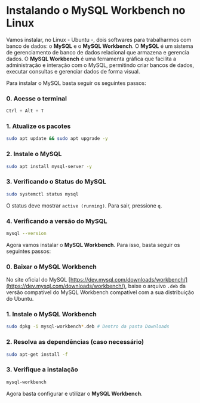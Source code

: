 # Instalando o MySQL Workbench no Linux

Vamos instalar, no Linux - Ubuntu -, dois softwares para trabalharmos com banco de dados: o **MySQL** e o **MySQL Workbench**. O **MySQL** é um sistema de gerenciamento de banco de dados relacional que armazena e gerencia dados. O **MySQL Workbench** é uma ferramenta gráfica que facilita a administração e interação com o MySQL, permitindo criar bancos de dados, executar consultas e gerenciar dados de forma visual.

Para instalar o MySQL basta seguir os seguintes passos:

### 0. Acesse o terminal 

```scss
Ctrl + Alt + T
```

### 1. Atualize os pacotes

```bash
sudo apt update && sudo apt upgrade -y
```

### 2. Instale o MySQL
```bash
sudo apt install mysql-server -y
```

### 3. Verificando o Status do MySQL
```bash
sudo systemctl status mysql
```

O status deve mostrar `active (running)`. Para sair, pressione `q`.

### 4. Verificando a versão do MySQL
```bash
mysql --version
```


Agora vamos instalar o **MySQL Workbench**. Para isso, basta seguir os seguintes passos:

### 0. Baixar o MySQL Workbench

No site oficial do MySQL [https://dev.mysql.com/downloads/workbench/](https://dev.mysql.com/downloads/workbench/), baixe o arquivo `.deb` da versão compatível do MySQL Workbench compatível com a sua distribuição do Ubuntu.

### 1. Instale o MySQL Workbench
```bash
sudo dpkg -i mysql-workbench*.deb # Dentro da pasta Downloads 
```

### 2. Resolva as dependências (caso necessário)
```bash
sudo apt-get install -f
```

### 3. Verifique a instalação
```bash
mysql-workbench
```

Agora basta configurar e utilizar o **MySQL Workbench**.
